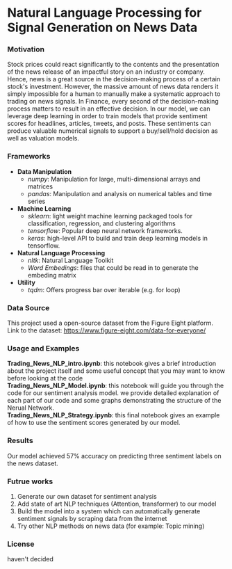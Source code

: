 # Natural Language Processing for Signal Generation on News Data
### Motivation
Stock prices could react significantly to the contents and the presentation of the news release of an impactful story on an industry or company. Hence, news is a great source in the decision-making process of a certain stock's investment. However, the massive amount of news data renders it simply impossible for a human to manually make a systematic approach to trading on news signals. In Finance, every second of the decision-making process matters to result in an effective decision. In our model, we can leverage deep learning in order to train models that provide sentiment scores for headlines, articles, tweets, and posts. These sentiments can produce valuable numerical signals to support a buy/sell/hold decision as well as valuation models.
### Frameworks
* __Data Manipulation__
  * _numpy_: Manipulation for large, multi-dimensional arrays and matrices
  * _pandas_: Manipulation and analysis on numerical tables and time series
* __Machine Learning__
  * _sklearn_: light weight machine learning packaged tools for classification, regression, and clustering algorithms
  * _tensorflow_: Popular deep neural network frameworks.
  * _keras_: high-level API to build and train deep learning models in tensorflow.
* __Natural Language Processing__
  * _nltk_: Natural Language Toolkit
  * _Word Embedings_: files that could be read in to generate the embeding matrix  
* __Utility__
  * _tqdm_: Offers progress bar over iterable (e.g. for loop)
### Data Source
This project used a open-source dataset from the Figure Eight platform. 
Link to the dataset: https://www.figure-eight.com/data-for-everyone/ 
### Usage and Examples
__Trading_News_NLP_intro.ipynb__: this notebook gives a brief introduction about the project itself and some useful concept that you may want to know before looking at the code  
__Trading_News_NLP_Model.ipynb__: this notebook will guide you through the code for our sentiment analysis model. we provide detailed explanation of each part of our code and some graphs demonstrating the structure of the Nerual Network.  
__Trading_News_NLP_Strategy.ipynb__: this final notebook gives an example of how to use the sentiment scores generated by our model. 
### Results
Our model achieved 57% accuracy on predicting three sentiment labels on the news dataset.
### Futrue works
1. Generate our own dataset for sentiment analysis
2. Add state of art NLP techniques (Attention, transformer) to our model
3. Build the model into a system which can automatically generate sentiment signals by scraping data from the internet
4. Try other NLP methods on news data (for example: Topic mining)
### License
haven't decided

